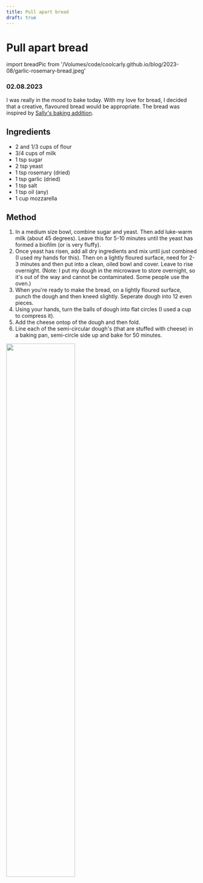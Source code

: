 ```yaml
---
title: Pull apart bread
draft: true
---
```


# Pull apart bread 
import breadPic from '/Volumes/code/coolcarly.github.io/blog/2023-08/garlic-rosemary-bread.jpeg'

### 02.08.2023
I was really in the mood to bake today. With my love for bread, I decided that a creative, flavoured bread would be appropriate. 
The bread was inspired by [Sally's baking addition](https://sallysbakingaddiction.com/rosemary-garlic-pull-apart-bread/). 

## Ingredients
- 2 and 1/3 cups of flour
- 3/4 cups of milk
- 1 tsp sugar
- 2 tsp yeast
- 1 tsp rosemary (dried)
- 1 tsp garlic (dried)
- 1 tsp salt
- 1 tsp oil (any) 
- 1 cup mozzarella

## Method
1. In a medium size bowl, combine sugar and yeast. Then add luke-warm milk (about 45 degrees). Leave this for 5-10 minutes until the yeast has formed a biofilm (or is very fluffy). 
2. Once yeast has risen, add all dry ingredients and mix until just combined (I used my hands for this). Then on a lightly floured surface, need for 2-3 minutes and then put into a clean, oiled bowl and cover. Leave to rise overnight. (Note: I put my dough in the microwave to store overnight, so it's out of the way and cannot be contaminated. Some people use the oven.)
3. When you're ready to make the bread, on a lightly floured surface, punch the dough and then kneed slightly. Seperate dough into 12 even pieces. 
4. Using your hands, turn the balls of dough into flat circles (I used a cup to compress it). 
5. Add the cheese ontop of the dough and then fold. 
6. Line each of the semi-circular dough's (that are stuffed with cheese) in a baking pan, semi-circle side up and bake for 50 minutes. 



<img src={breadPic} width="60%" className="centered-image" />
